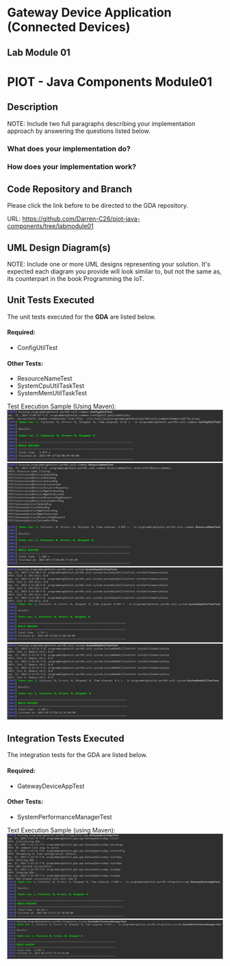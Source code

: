 # Gateway Device Application (Connected Devices)

## Lab Module 01


# PIOT - Java Components Module01

## Description
NOTE: Include two full paragraphs describing your implementation approach by answering the questions listed below.

### What does your implementation do?


### How does your implementation work?

## Code Repository and Branch
Please click the link before to be directed to the GDA repository.

URL: https://github.com/Darren-C26/piot-java-components/tree/labmodule01

## UML Design Diagram(s)
NOTE: Include one or more UML designs representing your solution. It's expected each diagram you provide will look similar to, but not the same as, its counterpart in the book Programming the IoT.

## Unit Tests Executed
The unit tests executed for the <b>GDA</b> are listed below.
#### Required:
 - ConfigUtilTest

#### Other Tests:
 - ResourceNameTest
 - SystemCpuUtilTaskTest
 - SystemMemUtilTaskTest

Test Execution Sample (Using Maven):
![ConfigUtilTest](image-2.png)
![ResourceNameTest](image-3.png)
![SystemCpuUtilTaskTest](image-4.png)
![SystemMemUtilTaskTest](image-5.png)

## Integration Tests Executed
The integration tests for the GDA are listed below.

#### Required:
 - GatewayDeviceAppTest

#### Other Tests:
 - SystemPerformanceManagerTest

Text Execution Sample (using Maven):
![GatewayDeviceAppTest](image.png)
![SystemPerformanceManagerTest](image-1.png)
